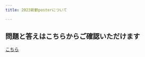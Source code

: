 ```yaml
---
title: 2023新歓posterについて

---
```


## 問題と答えはこちらからご確認いただけます

[こちら](https://toyo-mathclub.github.io/2023poster)